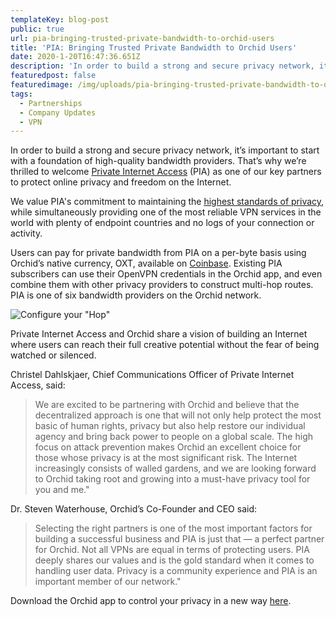 ```yaml
---
templateKey: blog-post
public: true
url: pia-bringing-trusted-private-bandwidth-to-orchid-users
title: 'PIA: Bringing Trusted Private Bandwidth to Orchid Users'
date: 2020-1-20T16:47:36.651Z
description: 'In order to build a strong and secure privacy network, it’s important to start with a foundation of high-quality bandwidth providers. That’s why we’re thrilled to welcome Private Internet Access (PIA) as one of our key partners to protect online privacy and freedom on the Internet.'
featuredpost: false
featuredimage: /img/uploads/pia-bringing-trusted-private-bandwidth-to-orchid-users.jpg
tags:
  - Partnerships
  - Company Updates
  - VPN
---
```

In order to build a strong and secure privacy network, it’s important to start with a foundation of high-quality bandwidth providers. That’s why we’re thrilled to welcome [Private Internet Access](https://www.privateinternetaccess.com/) (PIA) as one of our key partners to protect online privacy and freedom on the Internet.

We value PIA's commitment to maintaining the [highest standards of privacy](https://www.pcmag.com/picks/the-best-vpn-services), while simultaneously providing one of the most reliable VPN services in the world with plenty of endpoint countries and no logs of your connection or activity.  

Users can pay for private bandwidth from PIA on a per-byte basis using Orchid’s native currency, OXT, available on [Coinbase](https://www.coinbase.com/price/orchid). Existing PIA subscribers can use their OpenVPN credentials in the Orchid app, and even combine them with other privacy providers to construct multi-hop routes. PIA is one of six bandwidth providers on the Orchid network.

![Configure your "Hop"](/img/uploads/pia-bringing-trusted-private-bandwidth-to-orchid-users-hop.png)

Private Internet Access and Orchid share a vision of building an Internet where users can reach their full creative potential without the fear of being watched or silenced.

Christel Dahlskjaer, Chief Communications Officer of Private Internet Access, said:

> We are excited to be partnering with Orchid and believe that the decentralized approach is one that will not only help protect the most basic of human rights, privacy but also help restore our individual agency and bring back power to people on a global scale. The high focus on attack prevention makes Orchid an excellent choice for those whose privacy is at the most significant risk. The Internet increasingly consists of walled gardens, and we are looking forward to Orchid taking root and growing into a must-have privacy tool for you and me."

Dr. Steven Waterhouse, Orchid’s Co-Founder and CEO said:

> Selecting the right partners is one of the most important factors for building a successful business and PIA is just that — a perfect partner for Orchid. Not all VPNs are equal in terms of protecting users. PIA deeply shares our values and is the gold standard when it comes to handling user data. Privacy is a community experience and PIA is an important member of our network."

Download the Orchid app to control your privacy in a new way [here](https://www.orchid.com/download).
